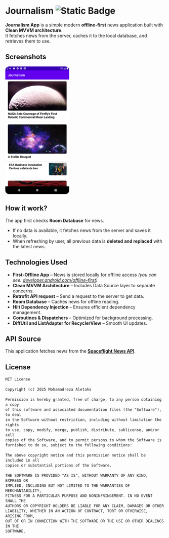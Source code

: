 # Journalism ![Static Badge](https://img.shields.io/badge/under%20development-red)


**Journalism App** is a simple modern **offline-first** news application built with **Clean MVVM architecture**.    
It fetches news from the server, caches it to the local database, and retrieves them to use.  

## Screenshots
<img src="screenshots/Screenshot_20250216_021439.png" alt="Alt Text" style="width:40%; height:auto;">


## How it work?  
The app first checks **Room Database** for news. 
- If no data is available, it fetches news from the server and saves it locally.
- When refreshing by user, all previous data is **deleted and replaced** with the latest news.

## Technologies Used
- **First-Offline App** – News is stored locally for offline access *(you can see: [developer.android.com/offline-first](https://developer.android.com/topic/architecture/data-layer/offline-first))*  
- **Clean MVVM Architecture** – Includes Data Source layer to separate concerns.  
- **Retrofit API request** – Send a request to the server to get data.  
- **Room Database** – Caches news for offline reading.  
- **Hilt Dependency Injection** – Ensures efficient dependency management.  
- **Coroutines & Dispatchers** – Optimized for background processing.  
- **DiffUtil and ListAdapter for RecyclerView** – Smooth UI updates.
 
## API Source
This application fetches news from the **[Spaceflight News API](https://spaceflightnewsapi.net/)**.

## License
```
MIT License

Copyright (c) 2025 Mohamadreza Aletaha

Permission is hereby granted, free of charge, to any person obtaining a copy
of this software and associated documentation files (the "Software"), to deal
in the Software without restriction, including without limitation the rights
to use, copy, modify, merge, publish, distribute, sublicense, and/or sell
copies of the Software, and to permit persons to whom the Software is
furnished to do so, subject to the following conditions:

The above copyright notice and this permission notice shall be included in all
copies or substantial portions of the Software.

THE SOFTWARE IS PROVIDED "AS IS", WITHOUT WARRANTY OF ANY KIND, EXPRESS OR
IMPLIED, INCLUDING BUT NOT LIMITED TO THE WARRANTIES OF MERCHANTABILITY,
FITNESS FOR A PARTICULAR PURPOSE AND NONINFRINGEMENT. IN NO EVENT SHALL THE
AUTHORS OR COPYRIGHT HOLDERS BE LIABLE FOR ANY CLAIM, DAMAGES OR OTHER
LIABILITY, WHETHER IN AN ACTION OF CONTRACT, TORT OR OTHERWISE, ARISING FROM,
OUT OF OR IN CONNECTION WITH THE SOFTWARE OR THE USE OR OTHER DEALINGS IN THE
SOFTWARE.
```
